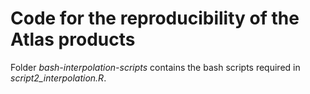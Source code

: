 # Code for the reproducibility of the Atlas products

Folder *bash-interpolation-scripts* contains the bash scripts required in *script2_interpolation.R*.
